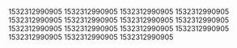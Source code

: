 1532312990905
1532312990905
1532312990905
1532312990905
1532312990905
1532312990905
1532312990905
1532312990905
1532312990905
1532312990905
1532312990905
1532312990905
1532312990905
1532312990905
1532312990905
